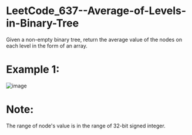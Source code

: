 # LeetCode_637--Average-of-Levels-in-Binary-Tree

Given a non-empty binary tree, return the average value of the nodes on each level in the form of an array.

# Example 1:

![image]()

# Note:

The range of node's value is in the range of 32-bit signed integer.

